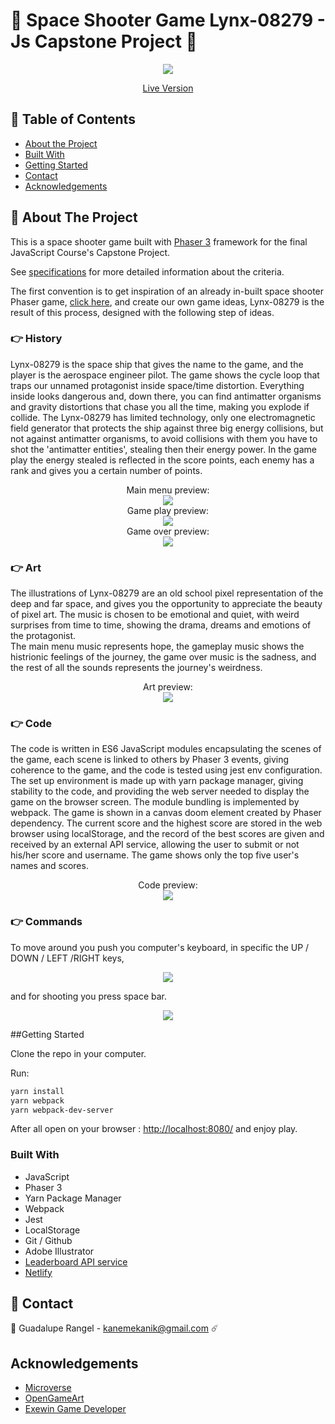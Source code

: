 # 🌌 Space Shooter Game Lynx-08279 - Js Capstone Project 🌌


<div align="center"><img src="assets/presentation/presentation.jpg"></div>


[<p align="center">Live Version</p>](https://distracted-darwin-d03590.netlify.app/)


## 📑 Table of Contents

* [About the Project](#about-the-project)
* [Built With](#built-with)
* [Getting Started](#getting-started)
* [Contact](#contact)
* [Acknowledgements](#acknowledgements)

<!-- ABOUT THE PROJECT -->
## 📄 About The Project

This is a space shooter game built with [Phaser 3](https://phaser.io/phaser3) framework for the final JavaScript Course's Capstone Project.

See [specifications](https://www.notion.so/Shooter-game-203e819041c7486bb36f9e65faecba27) for more detailed information about the criteria.

The first convention is to get inspiration of an already in-built space shooter Phaser game, [click here](https://learn.yorkcs.com/category/tutorials/gamedev/phaser-3/build-a-space-shooter-with-phaser-3/), and create our own game ideas, Lynx-08279 is the result of this process, designed with the following step of ideas.


### 👉 History

Lynx-08279 is the space ship that gives the name to the game, and the player is the aerospace engineer pilot. The game shows the cycle loop that traps our unnamed protagonist inside space/time distortion. 
Everything inside looks dangerous and, down there, you can find antimatter organisms and gravity distortions that chase you all the time, making you explode if collide. The Lynx-08279 has limited technology, only one electromagnetic field generator that protects the ship against three big energy collisions, but not against antimatter organisms, to avoid collisions with them you have to shot the 'antimatter entities', stealing then their energy power.
In the game play the energy stealed is reflected in the score points, each enemy has a rank and gives you a certain number of points.

<div align="center">Main menu preview:</div>

<div align="center"><img src="assets/presentation/preview3.PNG"></div>

<div align="center">Game play preview:</div>

<div align="center"><img src="assets/presentation/preview.PNG"></div>

<div align="center">Game over preview:</div>

<div align="center"><img src="assets/presentation/preview2.PNG"></div>

### 👉 Art

The illustrations of Lynx-08279 are an old school pixel representation of the deep and far space, and gives you the opportunity to appreciate the beauty of pixel art.
The music is chosen to be emotional and quiet, with weird surprises from time to time, showing the drama, dreams and emotions of the protagonist.  
The main menu music represents hope, the gameplay music shows the histrionic feelings of the journey, the game over music is the sadness, and the rest of all the sounds represents the journey's weirdness.

<div align="center">Art preview:</div>

<div align="center"><img src="assets/introScene/gusano.png"></div>

### 👉 Code

The code is written in ES6 JavaScript modules encapsulating the scenes of the game, each scene is linked to others by Phaser 3 events, giving coherence to the game, and the code is tested using jest env configuration. 
The set up environment is made up with yarn package manager, giving stability to the code, and providing the web server needed to display the game on the browser screen.
The module bundling is implemented by webpack.
The game is shown in a canvas doom element created by Phaser dependency.
The current score and the highest score are stored in the web browser using localStorage, and the record of the best scores are given and received by an external API service, allowing the user to submit or not his/her score and username.
The game shows only the top five user's names and scores.

<div align="center">Code preview:</div>

<div align="center"><img src="assets/presentation/code2.PNG"></div>

### 👉 Commands

To move around you push you computer's keyboard, in specific the UP / DOWN / LEFT /RIGHT keys, 

<div align="center"><img src="assets/commandsScene/unnamed.png"></div>

and for shooting you press space bar. 

<div align="center"><img src="assets/commandsScene/space.png"></div>

##Getting Started

Clone the repo in your computer.

Run:
```bash
yarn install
yarn webpack
yarn webpack-dev-server
```
After all open on your browser :
[http://localhost:8080/](http://localhost:8080/)
and enjoy play.

### Built With

* JavaScript
* Phaser 3
* Yarn Package Manager
* Webpack
* Jest
* LocalStorage
* Git / Github
* Adobe Illustrator
* [Leaderboard API service](https://www.notion.so/Leaderboard-API-service-24c0c3c116974ac49488d4eb0267ade3)
* [Netlify](https://www.netlify.com/)

<!-- CONTACT -->
## 📨 Contact

🙎 Guadalupe Rangel - kanemekanik@gmail.com ☄️

<!-- ACKNOWLEDGEMENTS -->
## Acknowledgements

* [Microverse](https://www.microverse.org/)
* [OpenGameArt](https://opengameart.org/)
* [Exewin Game Developer](https://github.com/exewin)
